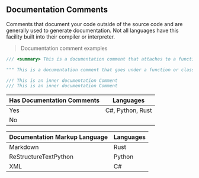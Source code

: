 ## Documentation Comments

Comments that document your code outside of the source code and are generally used to generate documentation. Not all languages have this facility built into their compiler or interpreter.

> Documentation comment examples

```csharp
/// <summary> This is a documentation comment that attaches to a function or class </summary>
```

```python
""" This is a documentation comment that goes under a function or class"""
```

```rust
//! This is an inner documentation Comment
/// This is an inner documentation Comment
```


| Has Documentation Comments | Languages        |
| ---------------------------- | ------------------ |
| Yes                        | C#, Python, Rust |
| No                         |                  |


| Documentation Markup Language | Languages |
| ------------------------------- | ----------- |
| Markdown                      | Rust      |
| ReStructureTextPython         | Python    |
| XML                           | C#        |
